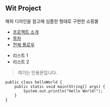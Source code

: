 ## Wit Project
해외 디자인을 참고해 심플한 형태로 구현한 쇼핑몰

- [프로젝트 소개](#프로젝트-소개)
- [목차](#목차)
- [전체 플로우](#전체-플로우)

* 리스트 1
* 리스트 2

> 여기는 인용문입니다.
```
public class helloWorld {
	public static void main(String[] args) {
		System.out.println("Hello World!");
	} 
}
```
